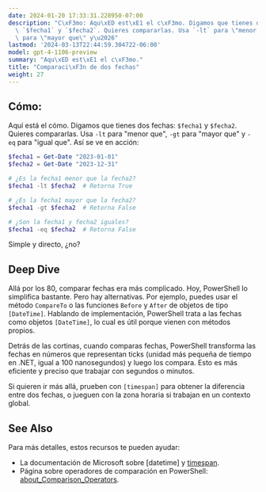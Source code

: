 ```yaml
---
date: 2024-01-20 17:33:31.228950-07:00
description: "C\xF3mo: Aqu\xED est\xE1 el c\xF3mo. Digamos que tienes dos fechas:\
  \ `$fecha1` y `$fecha2`. Quieres compararlas. Usa `-lt` para \"menor que\", `-gt`\
  \ para \"mayor que\" y\u2026"
lastmod: '2024-03-13T22:44:59.304722-06:00'
model: gpt-4-1106-preview
summary: "Aqu\xED est\xE1 el c\xF3mo."
title: "Comparaci\xF3n de dos fechas"
weight: 27
---
```


## Cómo:
Aquí está el cómo. Digamos que tienes dos fechas: `$fecha1` y `$fecha2`. Quieres compararlas. Usa `-lt` para "menor que", `-gt` para "mayor que" y `-eq` para "igual que". Así se ve en acción:

```PowerShell
$fecha1 = Get-Date "2023-01-01"
$fecha2 = Get-Date "2023-12-31"

# ¿Es la fecha1 menor que la fecha2?
$fecha1 -lt $fecha2  # Retorna True

# ¿Es la fecha1 mayor que la fecha2?
$fecha1 -gt $fecha2  # Retorna False

# ¿Son la fecha1 y fecha2 iguales?
$fecha1 -eq $fecha2  # Retorna False
```

Simple y directo, ¿no?

## Deep Dive
Allá por los 80, comparar fechas era más complicado. Hoy, PowerShell lo simplifica bastante. Pero hay alternativas. Por ejemplo, puedes usar el método `CompareTo` o las funciones `Before` y `After` de objetos de tipo `[DateTime]`. Hablando de implementación, PowerShell trata a las fechas como objetos `[DateTime]`, lo cual es útil porque vienen con métodos propios.

Detrás de las cortinas, cuando comparas fechas, PowerShell transforma las fechas en números que representan ticks (unidad más pequeña de tiempo en .NET, igual a 100 nanosegundos) y luego los compara. Esto es más eficiente y preciso que trabajar con segundos o minutos.

Si quieren ir más allá, prueben con `[timespan]` para obtener la diferencia entre dos fechas, o jueguen con la zona horaria si trabajan en un contexto global.

## See Also
Para más detalles, estos recursos te pueden ayudar:

- La documentación de Microsoft sobre [datetime] y [timespan](https://docs.microsoft.com/en-us/dotnet/api/system.datetime).
- Página sobre operadores de comparación en PowerShell: [about_Comparison_Operators](https://docs.microsoft.com/en-us/powershell/module/microsoft.powershell.core/about/about_comparison_operators).
